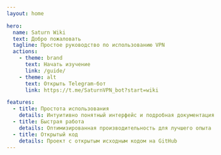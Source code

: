 ```yaml
---
layout: home

hero:
  name: Saturn Wiki
  text: Добро пожаловать
  tagline: Простое руководство по использованию VPN
  actions:
    - theme: brand
      text: Начать изучение
      link: /guide/
    - theme: alt
      text: Открыть Telegram-бот
      link: https://t.me/SaturnVPN_bot?start=wiki

features:
  - title: Простота использования
    details: Интуитивно понятный интерфейс и подробная документация
  - title: Быстрая работа
    details: Оптимизированная производительность для лучшего опыта
  - title: Открытый код
    details: Проект с открытым исходным кодом на GitHub
---
```

